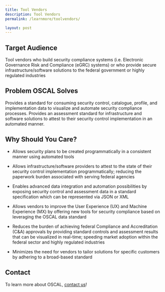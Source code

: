 ```yaml
---
title: Tool Vendors
description: Tool Vendors
permalink: /learnmore/toolvendors/

layout: post
---
```


## Target Audience

Tool vendors who build security compliance systems (i.e. Electronic Governance Risk and Compliance (eGRC) systems) or who provide secure infrastructure/software solutions to the federal government or highly regulated industries

## Problem OSCAL Solves

Provides a standard for consuming security control, catalogue, profile, and implementation data to visualize and automate security compliance processes.  Provides an assessment standard for infrastructure and software solutions to attest to their security control implementation in an automated manner.

## Why Should You Care?

- Allows security plans to be created programmatically in a consistent manner using automated tools

- Allows infrastructure/software providers to attest to the state of their security control implementation programmatically; reducing the paperwork burden associated with serving federal agencies

- Enables advanced data integration and automation possibilities by exposing security control and assessment data in a standard specification which can be represented via JSON or XML

- Allows vendors to improve the User Experience (UX) and Machine Experience (MX) by offering new tools for security compliance based on leveraging the OSCAL data standard

- Reduces the burden of achieving federal Compliance and Accreditation (C&A) approvals by providing standard controls and assessment results that can be visualized in real-time; speeding market adoption within the federal sector and highly regulated industries

- Minimizes the need for vendors to tailor solutions for specific customers by adhering to a broad-based standard

## Contact

To learn more about OSCAL, [contact us](contact)!